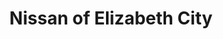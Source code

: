 ---
title: "Nissan of Elizabeth City"
url: /elizabeth-city/nissan-of-elizabeth-city/
shop: Autohaus
---